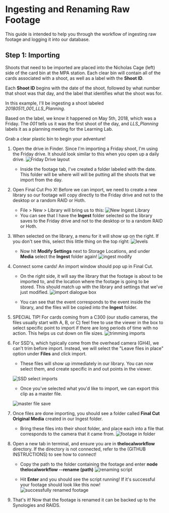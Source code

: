 # Ingesting and Renaming Raw Footage

This guide is intended to help you through the workflow of ingesting raw footage and logging it into our database.

## Step 1: Importing
Shoots that need to be imported are placed into the Nicholas Cage (left) side of the card bin at the MPA station. Each clear bin will contain all of the cards associated with a shoot, as well as a label with the __Shoot ID__.

Each __Shoot ID__ begins with the date of the shoot, followed by what number that shoot was that day, and the label that identifies what the shoot was for.

In this example, I'll be ingesting a shoot labeled *20180511_001_LLS_Planning*.

Based on the label, we know it happened on May 5th, 2018, which was a Friday. The _001_ tells us it was the first shoot of the day, and *LLS_Planning* labels it as a planning meeting for the Learning Lab.

Grab a clear plastic bin to begin your adventure!



1. Open the drive in Finder. Since I'm importing a Friday shoot, I'm using the Friday drive. It should look similar to this when you open up a daily drive.
![Friday Drive layout](https://raw.githubusercontent.com/ll-fellows/ll-docs/master/screenshots/FridayDrive_001.png)
   - Inside the footage tab, I've created a folder labeled with the date. This folder will be where will will be putting all the shoots that we import from the day.

2. Open Final Cut Pro X! Before we can import, we need to create a new library so our footage will copy directly to the Friday drive and not to the desktop or a random RAID or Hoth.
    -  File > New > Library will bring us to this: ![New Ingest Library](https://raw.githubusercontent.com/ll-fellows/ll-docs/master/screenshots/IngestLibrary.png)
    - You can see that I have the __Ingest__ folder selected so the library saves to the Friday drive and not to the desktop or to a random RAID or Hoth.

3. When selected on the library, a menu for it will show up on the right. If you don't see this, select this little thing on the top right: ![levels](https://raw.githubusercontent.com/ll-fellows/ll-docs/master/screenshots/Levels.png)

   - Now hit __Modify Settings__ next to Storage Locations, and under __Media__ select the __Ingest__ folder again!
![ingest modify](https://raw.githubusercontent.com/ll-fellows/ll-docs/master/screenshots/Modify_Settings.png)

4. Connect some cards! An import window should pop up in Final Cut.

    - On the right side, it will say the library that the footage is about to be imported to, and the location where the footage is going to be stored. This should match up with the library and settings that we've just modified.
![import dialogue box](https://raw.githubusercontent.com/ll-fellows/ll-docs/master/screenshots/Import_Dialogue.png)

   - You can see that the event corresponds to the event inside the library, and the files will be copied into the __Ingest__ folder.

5. SPECIAL TIP! For cards coming from a C300 (our studio cameras, the files usually start with A, B, or C) feel free to use the viewer in the box to select specific point to import if there are long periods of time with no action. This helps us cut down on file sizes.
![trimming imports](https://raw.githubusercontent.com/ll-fellows/ll-docs/master/screenshots/Selecting%20imports.png)

6. For SSD's, which typically come from the overhead camera (GH4), we can't trim before import. Instead, we will select the "Leave files in place" option under __Files__ and click import.
   - These files will show up immediately in our library. You can now select them, and create specific in and out points in the viewer.

   ![SSD select imports](https://raw.githubusercontent.com/ll-fellows/ll-docs/master/screenshots/Selecting%20GH4%20exports.png)

   - Once you've selected what you'd like to import, we can export this clip as a master file.

   ![master file save](https://raw.githubusercontent.com/ll-fellows/ll-docs/master/screenshots/MasterFileSave_V2.png)

7. Once files are done importing, you should see a folder called __Final Cut Original Media__ created in our Ingest folder.
   - Bring these files into their shoot folder, and place each into a file that corresponds to the camera that it came from.
   ![footage in folder](https://raw.githubusercontent.com/ll-fellows/ll-docs/master/screenshots/FootageFolder_v2.png)

8. Open a new tab in terminal, and ensure you are in __thelocalworkflow__ directory. If the directory is not connected, refer to the (GITHUB INSTRUCTIONS) to see how to connect!
   - Copy the path to the folder containing the footage and enter __node thelocalworkflow --rename (path)__
![renaming script](https://raw.githubusercontent.com/ll-fellows/ll-docs/master/screenshots/RenamingScript_v2.png)

   - Hit __Enter__ and you should see the script running! If it's successful your footage should look like this now!
   ![successfully renamed footage](https://raw.githubusercontent.com/ll-fellows/ll-docs/master/screenshots/RenamedFootage_v2.png)

9. That's it! Now that the footage is renamed it can be backed up to the Synologies and RAIDS.
